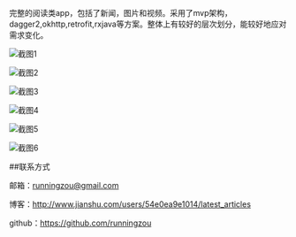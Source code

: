 完整的阅读类app，包括了新闻，图片和视频。采用了mvp架构，dagger2,okhttp,retrofit,rxjava等方案。整体上有较好的层次划分，能较好地应对需求变化。

![截图1](http://upload-images.jianshu.io/upload_images/1842166-5614e0bd7bfd0484.png?imageMogr2/auto-orient/strip%7CimageView2/2/w/1240)

![截图2](http://upload-images.jianshu.io/upload_images/1842166-33c9b96720239b2f.png?imageMogr2/auto-orient/strip%7CimageView2/2/w/1240)

![截图3](http://upload-images.jianshu.io/upload_images/1842166-cc97cdcf532b7216.png?imageMogr2/auto-orient/strip%7CimageView2/2/w/1240)

![截图4](http://upload-images.jianshu.io/upload_images/1842166-488e81192fd11c58.png?imageMogr2/auto-orient/strip%7CimageView2/2/w/1240)

![截图5](http://upload-images.jianshu.io/upload_images/1842166-d7087715776abc11.png?imageMogr2/auto-orient/strip%7CimageView2/2/w/1240)

![截图6](http://upload-images.jianshu.io/upload_images/1842166-996a323a0f4547a4.png?imageMogr2/auto-orient/strip%7CimageView2/2/w/1240)


##联系方式

邮箱：runningzou@gmail.com

博客：http://www.jianshu.com/users/54e0ea9e1014/latest_articles

github：https://github.com/runningzou